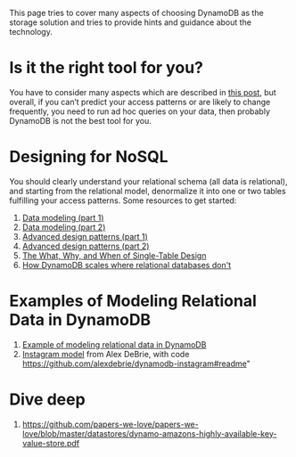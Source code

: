 This page tries to cover many aspects of choosing DynamoDB as the storage solution and tries to provide hints and guidance about the technology.

# Is it the right tool for you?

You have to consider many aspects which are described in [this post](https://aws.amazon.com/es/blogs/database/how-to-determine-if-amazon-dynamodb-is-appropriate-for-your-needs-and-then-plan-your-migration/), but overall, if you can’t predict your access patterns or are likely to change frequently, you need to run ad hoc queries on your data, then probably DynamoDB is not the best tool for you.

# Designing for NoSQL

You should clearly understand your relational schema (all data is relational), and starting from the relational model, denormalize it into one or two tables fulfilling your access patterns. Some resources to get started:
1. [Data modeling (part 1)](https://www.youtube.com/watch?v=fiP2e-g-r4g)
2. [Data modeling (part 2)](https://www.youtube.com/watch?v=0uLF1tjI_BI)
3. [Advanced design patterns (part 1)](https://www.youtube.com/watch?v=MF9a1UNOAQo)
4. [Advanced design patterns (part 2)](https://www.youtube.com/watch?v=_KNrRdWD25M)
5. [The What, Why, and When of Single-Table Design](https://www.alexdebrie.com/posts/dynamodb-single-table/)
6. [How DynamoDB scales where relational databases don't](https://www.alexdebrie.com/posts/dynamodb-no-bad-queries/)

# Examples of Modeling Relational Data in DynamoDB
1. [Example of modeling relational data in DynamoDB](https://docs.aws.amazon.com/amazondynamodb/latest/developerguide/bp-modeling-nosql-B.html)
2. [Instagram model](https://docs.google.com/spreadsheets/d/1IWVXyiJ0y4DF6ii-H6vKCF0qQUZr4akI59IaiL1ArIs/edit#gid=1488945379) from Alex DeBrie, with code https://github.com/alexdebrie/dynamodb-instagram#readme"


# Dive deep
1. https://github.com/papers-we-love/papers-we-love/blob/master/datastores/dynamo-amazons-highly-available-key-value-store.pdf
